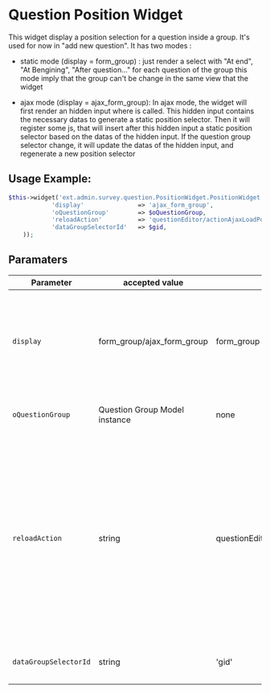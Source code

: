 # Question Position Widget

 This widget display a position selection for a question inside a group. It's used for now in "add new question".
 It has two modes :

 - static mode (display = form_group) : just render a select with "At end", "At Bengining", "After question..." for each question of the group
   this mode imply that the group can't be change in the same view that the widget

 - ajax mode (display = ajax_form_group): In ajax mode, the widget will first render an hidden input where is called.
    This hidden input contains the necessary datas to generate a static position selector.
    Then it will register some js, that will insert after this hidden input a static position selector based on the datas of the hidden input.
    If the question group selector change, it will update the datas of the hidden input, and regenerate a new position selector


## Usage Example:

```php
$this->widget('ext.admin.survey.question.PositionWidget.PositionWidget', array(
            'display'               => 'ajax_form_group',
            'oQuestionGroup'        => $oQuestionGroup,
            'reloadAction'          => 'questionEditor/actionAjaxLoadPositionWidget',
            'dataGroupSelectorId'   => $gid,
    ));
```


## Paramaters

| Parameter  |  accepted value | default value | comment |
| ---------  | --------------- | ------------- | ------- |
| `display`  |  form_group/ajax_form_group | form_group | What kind of rendering to use. For now, only form_group, to display a static one inside right menu, or  to display a dynamic one |
| `oQuestionGroup` | Question Group Model instance | none |The question group the position is related to |
| `reloadAction` | string | questionEditor/actionAjaxLoadPositionWidget |  In ajax mode, name of the controller/action to call to get the HTML of the static widget. Update this value if you want to use the widget outside of the Questions controller (that should never happen, and if it happens, then it would be better to update this widget to a Yii module) |
| `dataGroupSelectorId` | string | 'gid' |  The id of the question group selector to watch |
